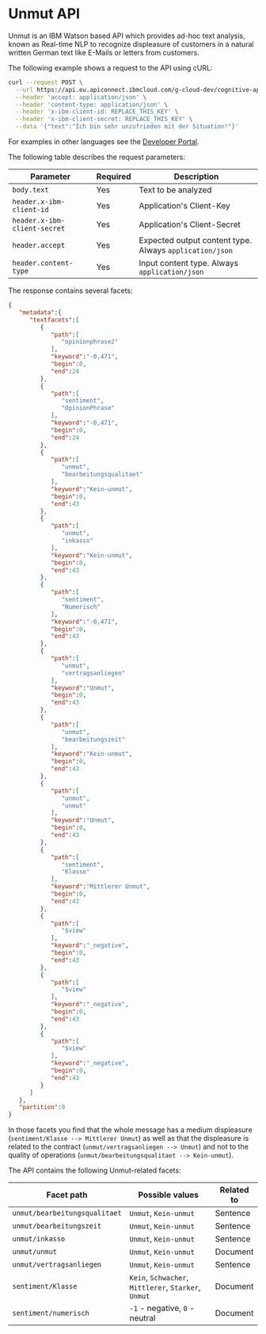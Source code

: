 # Unmut API

Unmut is an IBM Watson based API which provides ad-hoc text analysis, known as Real-time NLP to recognize displeasure of customers in a natural written German text like E-Mails or letters from customers.

The following example shows a request to the API using cURL:

```bash
curl --request POST \
  --url https://api.eu.apiconnect.ibmcloud.com/g-cloud-dev/cognitive-apis/unmut/1.0.2/analysis/text \
  --header 'accept: application/json' \
  --header 'content-type: application/json' \
  --header 'x-ibm-client-id: REPLACE_THIS_KEY' \
  --header 'x-ibm-client-secret: REPLACE_THIS_KEY' \
  --data '{"text":"Ich bin sehr unzufrieden mit der Situation!"}'
```

For examples in other languages see the [Developer Portal](https://cognitive-apis-g-cloud-dev.developer.eu.apiconnect.ibmcloud.com/node/119).

The following table describes the request parameters:

Parameter | Required | Description
--- | --- | ---
`body.text` | Yes | Text to be analyzed
`header.x-ibm-client-id` | Yes | Application's Client-Key
`header.x-ibm-client-secret` | Yes | Application's Client-Secret
`header.accept` | Yes | Expected output content type. Always `application/json`
`header.content-type` | Yes | Input content type. Always `application/json`

The response contains several facets:

```json
{  
   "metadata":{  
      "textfacets":[  
         {  
            "path":[  
               "opinionphrase2"
            ],
            "keyword":"-0,471",
            "begin":0,
            "end":24
         },
         {  
            "path":[  
               "sentiment",
               "OpinionPhrase"
            ],
            "keyword":"-0,471",
            "begin":0,
            "end":24
         },
         {  
            "path":[  
               "unmut",
               "bearbeitungsqualitaet"
            ],
            "keyword":"Kein-unmut",
            "begin":0,
            "end":43
         },
         {  
            "path":[  
               "unmut",
               "inkasso"
            ],
            "keyword":"Kein-unmut",
            "begin":0,
            "end":43
         },
         {  
            "path":[  
               "sentiment",
               "Numerisch"
            ],
            "keyword":"-0,471",
            "begin":0,
            "end":43
         },
         {  
            "path":[  
               "unmut",
               "vertragsanliegen"
            ],
            "keyword":"Unmut",
            "begin":0,
            "end":43
         },
         {  
            "path":[  
               "unmut",
               "bearbeitungszeit"
            ],
            "keyword":"Kein-unmut",
            "begin":0,
            "end":43
         },
         {  
            "path":[  
               "unmut",
               "unmut"
            ],
            "keyword":"Unmut",
            "begin":0,
            "end":43
         },
         {  
            "path":[  
               "sentiment",
               "Klasse"
            ],
            "keyword":"Mittlerer Unmut",
            "begin":0,
            "end":43
         },
         {  
            "path":[  
               "$view"
            ],
            "keyword":"_negative",
            "begin":0,
            "end":43
         },
         {  
            "path":[  
               "$view"
            ],
            "keyword":"_negative",
            "begin":0,
            "end":43
         },
         {  
            "path":[  
               "$view"
            ],
            "keyword":"_negative",
            "begin":0,
            "end":43
         }
      ]
   },
   "partition":0
}
```

In those facets you find that the whole message has a medium displeasure (`sentiment/Klasse --> Mittlerer Unmut`) as well as that the displeasure is related to the contract (`unmut/vertragsanliegen --> Unmut`) and not to the quality of operations (`unmut/bearbeitungsqualitaet --> Kein-unmut`).

The API contains the following Unmut-related facets:

Facet path | Possible values | Related to
--- | --- | ---
`unmut/bearbeitungsqualitaet` | `Unmut`, `Kein-unmut` | Sentence
`unmut/bearbeitungszeit` | `Unmut`, `Kein-unmut` | Sentence
`unmut/inkasso` | `Unmut`, `Kein-unmut` | Sentence
`unmut/unmut` | `Unmut`, `Kein-unmut` | Document
`unmut/vertragsanliegen` | `Unmut`, `Kein-unmut` | Sentence
`sentiment/Klasse` | `Kein`, `Schwacher`, `Mittlerer`, `Starker`, `Unmut` | Document
`sentiment/numerisch` | `-1` - negative, `0` - neutral | Document
